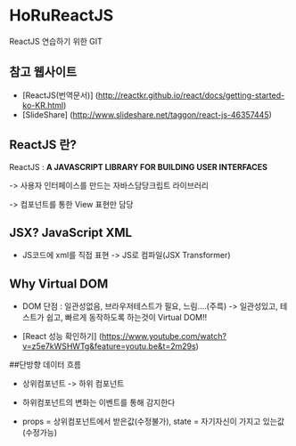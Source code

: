 # HoRuReactJS
ReactJS 연습하기 위한 GIT

## 참고 웹사이트

* [ReactJS(번역문서)] (http://reactkr.github.io/react/docs/getting-started-ko-KR.html)
* [SlideShare] (http://www.slideshare.net/taggon/react-js-46357445)

## ReactJS 란?
ReactJS : **A JAVASCRIPT LIBRARY FOR BUILDING USER INTERFACES**

-> 사용자 인터페이스를 만드는 자바스담당크립트 라이브러리

-> 컴포넌트를 통한 View 표현만 담당

## JSX? JavaScript XML

* JS코드에 xml를 직접 표현 -> JS로 컴파일(JSX Transformer)

## Why Virtual DOM

* DOM 단점 : 일관성없음, 브라우저테스트가 필요, 느림....(주륵) -> 일관성있고, 테스트가 쉽고, 빠르게 동작하도록 하는것이 Virtual DOM!!

* [React 성능 확인하기] (https://www.youtube.com/watch?v=z5e7kWSHWTg&feature=youtu.be&t=2m29s)

##단방향 데이터 흐름

* 상위컴포넌트 -> 하위 컴포넌트

* 하위컴포넌트의 변화는 이벤트를 통해 감지한다

* props = 상위컴포넌트에서 받은값(수정불가), state = 자기자신이 가지고 있는값(수정가능)